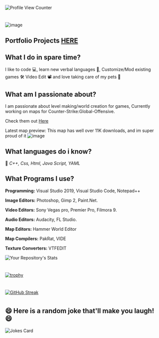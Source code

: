 ![Profile View Counter](https://komarev.com/ghpvc/?username=FilipRusiecki)
#
![image](https://user-images.githubusercontent.com/57904833/112327466-5c421e80-8cad-11eb-8d55-babba57dbb74.png)

## Portfolio Projects [HERE](https://github.com/FilipRusiecki/ProjectsToShow)

## What I do in spare time?
I like to code 💻, learn new verbal languages 💬, Customize/Mod existing games 🛠 Video Edit 📽 and love taking care of my pets 🐶 


## What am I passionate about?
I am passionate about level making/world creation for games, Currently working on maps for Counter-Strike:Global-Offensive.

Check them out [Here](https://steamcommunity.com/id/SiPsenior/myworkshopfiles/)


Latest map preview: This map has well over 11K downloads, and im super proud of it
![image](https://user-images.githubusercontent.com/57904846/112329898-7e3ca080-8caf-11eb-8f18-0b7cced27d42.png) 


## What languages do i know?
💬 *C++, Css, Html, Java Script, YAML*

## What Programs I use?
**Programming:**
Visual Studio 2019, Visual Studio Code, Notepad++

**Image Editors:**
Photoshop, Gimp 2, Paint.Net.

**Video Editors:**
Sony Vegas pro, Premier Pro, Filmora 9.

**Audio Editors:**
Audacity, FL Studio.

**Map Editors:**
Hammer World Editor

**Map Compilers:**
PakRat, VIDE

**Texture Converters:**
VTFEDIT

![Your Repository's Stats](https://github-readme-stats.vercel.app/api/top-langs/?username=FilipRusiecki&theme=blue-green)
#
[![trophy](https://github-profile-trophy.vercel.app/?username=FilipRusiecki&theme=darkhub)](https://github.com/Ye-Yint-Nyo-Hmine/github-profile-trophy)
#
[![GitHub Streak](https://github-readme-streak-stats.herokuapp.com/?user=FilipRusiecki&theme=dark)](https://git.io/streak-stats)
#
## 😄 Here is a random joke that'll make you laugh! 😄
![Jokes Card](https://readme-jokes.vercel.app/api)

<!--
**FilipRusiecki/FilipRusiecki** is a ✨ _special_ ✨ repository because its `README.md` (this file) appears on your GitHub profile.

Here are some ideas to get you started:

- 🔭 I’m currently working on ...
- 🌱 I’m currently learning ...
- 👯 I’m looking to collaborate on ...
- 🤔 I’m looking for help with ...
- 💬 Ask me about ...
- 📫 How to reach me: ...
- 😄 Pronouns: ...
- ⚡ Fun fact: ...
-->
